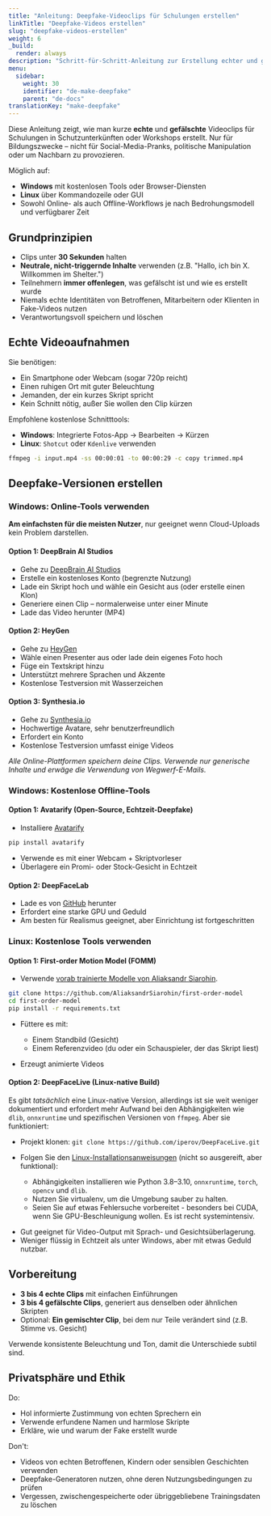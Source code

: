 ```yaml
---
title: "Anleitung: Deepfake-Videoclips für Schulungen erstellen"
linkTitle: "Deepfake-Videos erstellen"
slug: "deepfake-videos-erstellen"
weight: 6
_build:
  render: always
description: "Schritt-für-Schritt-Anleitung zur Erstellung echter und gefälschter Videoclips für die 'Spot the Fake'-Übung – mit kostenlosen Tools für Windows und Linux."
menu:
  sidebar:
    weight: 30
    identifier: "de-make-deepfake"
    parent: "de-docs"
translationKey: "make-deepfake"
---
```


Diese Anleitung zeigt, wie man kurze **echte** und **gefälschte** Videoclips für Schulungen in Schutzunterkünften oder Workshops erstellt. Nur für Bildungszwecke – nicht für Social-Media-Pranks, politische Manipulation oder um Nachbarn zu provozieren.

Möglich auf:

- **Windows** mit kostenlosen Tools oder Browser-Diensten
- **Linux** über Kommandozeile oder GUI
- Sowohl Online- als auch Offline-Workflows je nach Bedrohungsmodell und verfügbarer Zeit

## Grundprinzipien

- Clips unter **30 Sekunden** halten
- **Neutrale, nicht-triggernde Inhalte** verwenden (z.B. "Hallo, ich bin X. Willkommen im Shelter.")
- Teilnehmern **immer offenlegen**, was gefälscht ist und wie es erstellt wurde
- Niemals echte Identitäten von Betroffenen, Mitarbeitern oder Klienten in Fake-Videos nutzen
- Verantwortungsvoll speichern und löschen

## Echte Videoaufnahmen

Sie benötigen:

- Ein Smartphone oder Webcam (sogar 720p reicht)
- Einen ruhigen Ort mit guter Beleuchtung
- Jemanden, der ein kurzes Skript spricht
- Kein Schnitt nötig, außer Sie wollen den Clip kürzen

Empfohlene kostenlose Schnitttools:
- **Windows**: Integrierte Fotos-App → Bearbeiten → Kürzen
- **Linux**: `Shotcut` oder `Kdenlive` verwenden

```bash
ffmpeg -i input.mp4 -ss 00:00:01 -to 00:00:29 -c copy trimmed.mp4
```

## Deepfake-Versionen erstellen

### Windows: Online-Tools verwenden

**Am einfachsten für die meisten Nutzer**, nur geeignet wenn Cloud-Uploads kein Problem darstellen.

#### Option 1: DeepBrain AI Studios

* Gehe zu [DeepBrain AI Studios](https://www.aistudios.com/)
* Erstelle ein kostenloses Konto (begrenzte Nutzung)
* Lade ein Skript hoch und wähle ein Gesicht aus (oder erstelle einen Klon)
* Generiere einen Clip – normalerweise unter einer Minute
* Lade das Video herunter (MP4)

#### Option 2: HeyGen

* Gehe zu [HeyGen](https://www.heygen.com/)
* Wähle einen Presenter aus oder lade dein eigenes Foto hoch
* Füge ein Textskript hinzu
* Unterstützt mehrere Sprachen und Akzente
* Kostenlose Testversion mit Wasserzeichen

#### Option 3: Synthesia.io

* Gehe zu [Synthesia.io](https://www.synthesia.io/)
* Hochwertige Avatare, sehr benutzerfreundlich
* Erfordert ein Konto
* Kostenlose Testversion umfasst einige Videos

*Alle Online-Plattformen speichern deine Clips. Verwende nur generische Inhalte und erwäge die Verwendung von Wegwerf-E-Mails.*

### Windows: Kostenlose Offline-Tools

#### Option 1: Avatarify (Open-Source, Echtzeit-Deepfake)

* Installiere [Avatarify](https://avatarify.ai/)

```bash
pip install avatarify
```

* Verwende es mit einer Webcam + Skriptvorleser
* Überlagere ein Promi- oder Stock-Gesicht in Echtzeit

#### Option 2: DeepFaceLab

* Lade es von [GitHub](https://github.com/iperov/DeepFaceLab) herunter
* Erfordert eine starke GPU und Geduld
* Am besten für Realismus geeignet, aber Einrichtung ist fortgeschritten

### Linux: Kostenlose Tools verwenden

#### Option 1: First-order Motion Model (FOMM)

* Verwende [vorab trainierte Modelle von Aliaksandr Siarohin](https://github.com/AliaksandrSiarohin/first-order-model).

```bash
git clone https://github.com/AliaksandrSiarohin/first-order-model
cd first-order-model
pip install -r requirements.txt
```

* Füttere es mit:

    * Einem Standbild (Gesicht)
    * Einem Referenzvideo (du oder ein Schauspieler, der das Skript liest)

- Erzeugt animierte Videos

#### Option 2: DeepFaceLive (Linux-native Build)

Es gibt *tatsächlich* eine Linux-native Version, allerdings ist sie weit weniger dokumentiert und erfordert mehr Aufwand bei den Abhängigkeiten 
wie `dlib`, `onnxruntime` und spezifischen Versionen von `ffmpeg`. Aber sie funktioniert:

* Projekt klonen: `git clone https://github.com/iperov/DeepFaceLive.git`
* Folgen Sie den [Linux-Installationsanweisungen](https://github.com/iperov/DeepFaceLive#linux) (nicht so ausgereift, aber funktional):

  * Abhängigkeiten installieren wie Python 3.8–3.10, `onnxruntime`, `torch`, `opencv` und `dlib`.
  * Nutzen Sie virtualenv, um die Umgebung sauber zu halten.
  * Seien Sie auf etwas Fehlersuche vorbereitet - besonders bei CUDA, wenn Sie GPU-Beschleunigung wollen. Es ist recht systemintensiv.

- Gut geeignet für Video-Output mit Sprach- und Gesichtsüberlagerung.
- Weniger flüssig in Echtzeit als unter Windows, aber mit etwas Geduld nutzbar.

## Vorbereitung

* **3 bis 4 echte Clips** mit einfachen Einführungen
* **3 bis 4 gefälschte Clips**, generiert aus denselben oder ähnlichen Skripten
* Optional: **Ein gemischter Clip**, bei dem nur Teile verändert sind (z.B. Stimme vs. Gesicht)

Verwende konsistente Beleuchtung und Ton, damit die Unterschiede subtil sind.

## Privatsphäre und Ethik

Do:

* Hol informierte Zustimmung von echten Sprechern ein
* Verwende erfundene Namen und harmlose Skripte
* Erkläre, wie und warum der Fake erstellt wurde

Don't:

* Videos von echten Betroffenen, Kindern oder sensiblen Geschichten verwenden
* Deepfake-Generatoren nutzen, ohne deren Nutzungsbedingungen zu prüfen
* Vergessen, zwischengespeicherte oder übriggebliebene Trainingsdaten zu löschen

